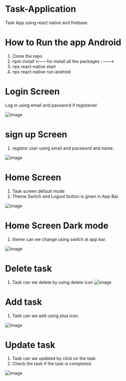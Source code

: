 # Task-Application
Task App using react native and firebase

# How to Run the app Android
 1. Clone the repo
 2.  npm install      <---for install all the packages  ---->  
 3. npx react-native start
 4. npx react-native run-android
 

# Login Screen
Log in using email and password if registered 

![image](https://user-images.githubusercontent.com/86877242/190452625-8b879fc7-850a-46c8-a69d-44cd96fbdcff.png)

  

# sign up Screen

  1. registor user using email and password and name .
  
  ![image](https://user-images.githubusercontent.com/86877242/190453271-70b73cf3-7ec0-434a-8745-ad46b369cc8d.png)
  
# Home Screen

 1. Task screen default mode
 2. Theme Switch and Logout button is given in App Bar.
  
 ![image](https://user-images.githubusercontent.com/86877242/190453436-bca83dc9-ab33-43ed-a39a-be02dc623fcd.png)
 
 # Home Screen Dark mode
 
 1. theme can we change using switch at app bar.
 
 ![image](https://user-images.githubusercontent.com/86877242/190453971-ee39cd7f-8277-4dab-8e5b-7c12fcd5d011.png)
 
# Delete task 

 1. Task can we delete by using delete icon
 ![image](https://user-images.githubusercontent.com/86877242/190454609-68e9e54d-d976-433c-b7e8-2603fe2ceb75.png)

 
 # Add task
 
 1. Task can we add using plus icon.
 
 ![image](https://user-images.githubusercontent.com/86877242/190454539-b95c2b16-4b26-4c94-9862-038ee9ff74cd.png)
 
 # Update task 
 
 1. Task can we updated by click on the task.
 2. Check the task if the task is completed.
 
![image](https://user-images.githubusercontent.com/86877242/190454990-defe1dc1-0070-44de-8bca-3b5d085b9ab2.png)


 
 

